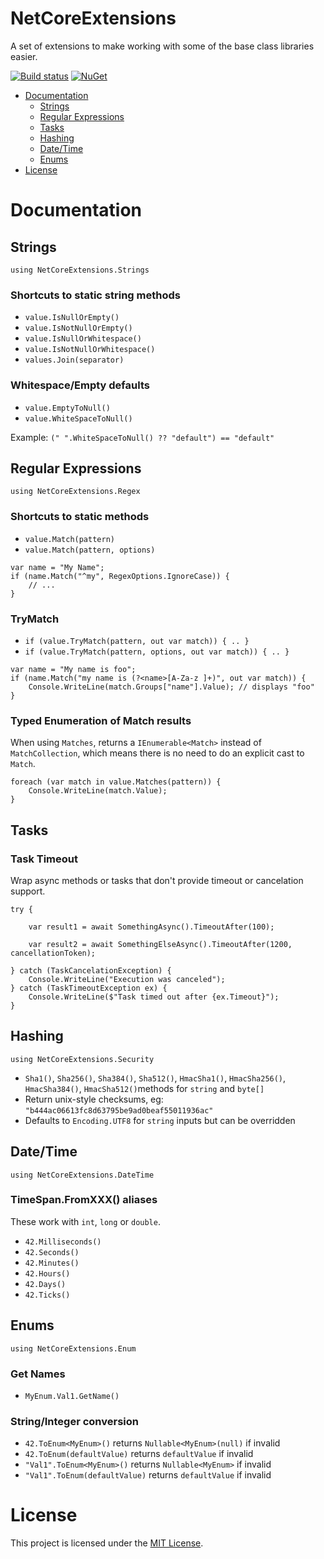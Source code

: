 # NetCoreExtensions

A set of extensions to make working with some of the base class libraries easier.

[![Build status](https://ci.appveyor.com/api/projects/status/gxfnvkayfbrmllt0/branch/master?svg=true)](https://ci.appveyor.com/project/gregmac/netcoreextensions/branch/master) [![NuGet](https://img.shields.io/nuget/v/NetCoreExtensions.svg?maxAge=3600)](https://www.nuget.org/packages/NetCoreExtensions/)

* [Documentation](#documentation)
  * [Strings](#strings)
  * [Regular Expressions](#regular-expressions)
  * [Tasks](#tasks)
  * [Hashing](#hashing)
  * [Date/Time](#datetime)
  * [Enums](#enums)
* [License](#license)


# Documentation

## Strings

`using NetCoreExtensions.Strings`

### Shortcuts to static string methods

* `value.IsNullOrEmpty()`        
* `value.IsNotNullOrEmpty()`     
* `value.IsNullOrWhitespace()`   
* `value.IsNotNullOrWhitespace()`
* `values.Join(separator)`       

### Whitespace/Empty defaults

* `value.EmptyToNull()`
* `value.WhiteSpaceToNull()`

Example: `(" ".WhiteSpaceToNull() ?? "default") == "default"`

## Regular Expressions

`using NetCoreExtensions.Regex`

### Shortcuts to static methods

* `value.Match(pattern)` 
* `value.Match(pattern, options)`

```
var name = "My Name";
if (name.Match("^my", RegexOptions.IgnoreCase)) {
    // ...
}
```


### TryMatch 

* `if (value.TryMatch(pattern, out var match)) { .. }` 
* `if (value.TryMatch(pattern, options, out var match)) { .. }`  

```
var name = "My name is foo";
if (name.Match("my name is (?<name>[A-Za-z ]+)", out var match)) {
    Console.WriteLine(match.Groups["name"].Value); // displays "foo"
}
```


### Typed Enumeration of Match results

When using `Matches`, returns a `IEnumerable<Match>` instead of `MatchCollection`,
 which means there is no need to do an explicit cast to `Match`.

```
foreach (var match in value.Matches(pattern)) { 
    Console.WriteLine(match.Value); 
}
```

## Tasks


### Task Timeout

Wrap async methods or tasks that don't provide timeout or cancelation support.

```
try { 

    var result1 = await SomethingAsync().TimeoutAfter(100);

    var result2 = await SomethingElseAsync().TimeoutAfter(1200, cancellationToken);

} catch (TaskCancelationException) {
    Console.WriteLine("Execution was canceled");
} catch (TaskTimeoutException ex) {
    Console.WriteLine($"Task timed out after {ex.Timeout}");
}
```

## Hashing

`using NetCoreExtensions.Security`

* `Sha1()`, `Sha256()`, `Sha384()`, `Sha512()`, `HmacSha1()`, `HmacSha256()`, `HmacSha384()`, `HmacSha512()`methods for `string` and `byte[]`
* Return unix-style checksums, eg: `"b444ac06613fc8d63795be9ad0beaf55011936ac"`
* Defaults to `Encoding.UTF8` for `string` inputs but can be overridden

## Date/Time

`using NetCoreExtensions.DateTime`

### TimeSpan.FromXXX() aliases

These work with `int`, `long` or `double`.

* `42.Milliseconds()`
* `42.Seconds()`     
* `42.Minutes()`     
* `42.Hours()`       
* `42.Days()`        
* `42.Ticks()` 


## Enums

`using NetCoreExtensions.Enum`

### Get Names

* `MyEnum.Val1.GetName()`

### String/Integer conversion

* `42.ToEnum<MyEnum>()` returns `Nullable<MyEnum>(null)` if invalid
* `42.ToEnum(defaultValue)` returns `defaultValue` if invalid
* `"Val1".ToEnum<MyEnum>()` returns `Nullable<MyEnum>` if invalid
* `"Val1".ToEnum(defaultValue)` returns `defaultValue` if invalid

# License

This project is licensed under the [MIT License](LICENSE.md).
